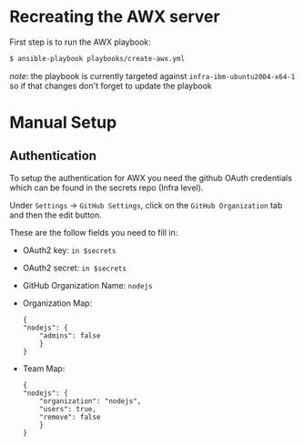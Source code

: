 # Recreating the AWX server

First step is to run the AWX playbook:

```sh 
$ ansible-playbook playbooks/create-awx.yml
```

_note_: the playbook is currently targeted against `infra-ibm-ubuntu2004-x64-1` so if that changes don't forget to update the playbook

# Manual Setup

## Authentication

To setup the authentication for AWX you need the github OAuth credentials which can be found in the secrets repo (Infra level).

Under `Settings` -> `GitHub Settings`, click on the `GitHub Organization` tab and then the edit button.

These are the follow fields you need to fill in:

 - OAuth2 key: `in $secrets`

 - OAuth2 secret: `in $secrets`

 - GitHub Organization Name: `nodejs`

 - Organization Map: 
    ```
    {
    "nodejs": {
        "admins": false
        }
    }
    ```

- Team Map: 

    ```
    {
    "nodejs": {
        "organization": "nodejs",
        "users": true,
        "remove": false
        }
    }
    ```
